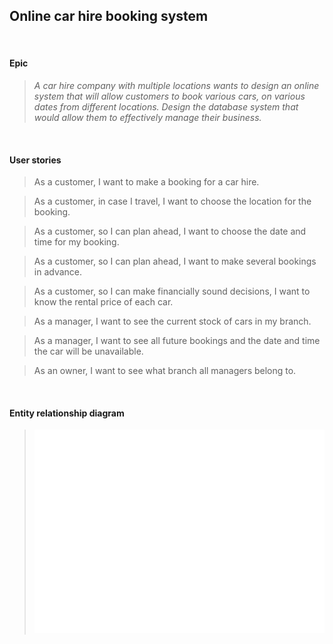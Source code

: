 
## Online car hire booking system

<br>

#### Epic

>_A car hire company with multiple locations wants to design an online system that will allow customers to book various cars, on various dates from different locations. Design the database system that would allow them to effectively manage their business._

<br>

#### User stories

> As a customer, I want to make a booking for a car hire.

> As a customer, in case I travel, I want to choose the location for the booking.

> As a customer, so I can plan ahead, I want to choose the date and time for my booking.

> As a customer, so I can plan ahead, I want to make several bookings in advance.

> As a customer, so I can make financially sound decisions, I want to know the rental price of each car.

> As a manager, I want to see the current stock of cars in my branch.

> As a manager, I want to see all future bookings and the date and time the car will be unavailable. 

> As an owner, I want to see what branch all managers belong to.

<br>

#### Entity relationship diagram

> ![modeling_extension_2.svg](modeling_extension_2.svg)
